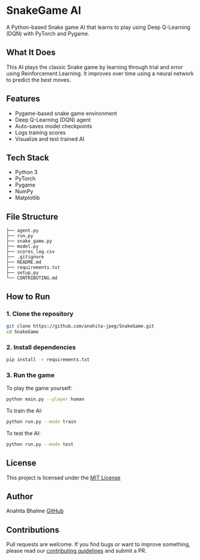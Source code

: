 # SnakeGame AI

A Python-based Snake game AI that learns to play using Deep Q-Learning (DQN) with PyTorch and Pygame.

## What It Does

This AI plays the classic Snake game by learning through trial and error using Reinforcement Learning. It improves over time using a neural network to predict the best moves.

## Features

- Pygame-based snake game environment
- Deep Q-Learning (DQN) agent
- Auto-saves model checkpoints
- Logs training scores
- Visualize and test trained AI

## Tech Stack

- Python 3
- PyTorch
- Pygame
- NumPy
- Matplotlib

## File Structure

```
├── agent.py
├── run.py
├── snake_game.py
├── model.py
├── scores_log.csv
├── .gitignore
├── README.md
├── requirements.txt
├── setup.py
└── CONTRIBUTING.md
```

## How to Run

### 1. Clone the repository

```bash
git clone https://github.com/anahita-jpeg/SnakeGame.git
cd SnakeGame
```

### 2. Install dependencies

```bash
pip install -r requirements.txt
```

### 3. Run the game

To play the game yourself:

```bash
python main.py --player human
```

To train the AI:

```bash
python run.py --mode train
```

To test the AI:

```bash
python run.py --mode test
```

## License

This project is licensed under the [MIT License](./LICENSE)

## Author

Anahita Bhalme
[GitHub](https://github.com/anahita-jpeg)

## Contributions

Pull requests are welcome. If you find bugs or want to improve something, please read our [contributing guidelines](./CONTRIBUTING.md) and submit a PR.